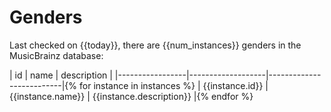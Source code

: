 Genders
========

Last checked on {{today}}, there are {{num_instances}} genders in the MusicBrainz database:

| id              | name              |  description             |
|-----------------|-------------------|--------------------------|{% for instance in instances %}
| {{instance.id}} | {{instance.name}} | {{instance.description}} |{% endfor %}
